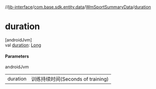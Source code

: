 //[lib-interface](../../../index.md)/[com.base.sdk.entity.data](../index.md)/[WmSportSummaryData](index.md)/[duration](duration.md)

# duration

[androidJvm]\
val [duration](duration.md): [Long](https://kotlinlang.org/api/latest/jvm/stdlib/kotlin/-long/index.html)

#### Parameters

androidJvm

| | |
|---|---|
| duration | 训练持续时间(Seconds of training) |
